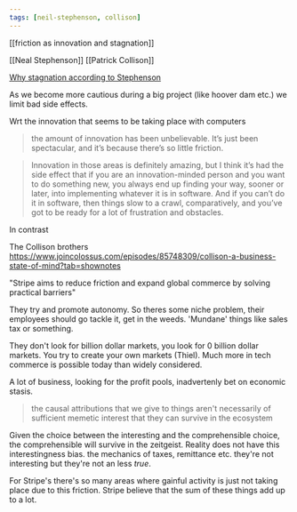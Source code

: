 ```yaml
---
tags: [neil-stephenson, collison]
---
```


[[friction as innovation and stagnation]]

[[Neal Stephenson]]
[[Patrick Collison]]

[Why stagnation according to Stephenson](https://youtu.be/1IAwt1ORln4?t=1218)

As we become more cautious during a big project (like hoover dam etc.) we limit bad side effects.

Wrt the innovation that seems to be taking place with computers

> the amount of innovation has been unbelievable. It’s just been spectacular, and it’s because
> there’s so little friction.

> Innovation in those areas is definitely amazing, but I think it’s had the side effect that if you
> are an innovation-minded person and you want to do something new, you always end up finding your
> way, sooner or later, into implementing whatever it is in software. And if you can’t do it in
> software, then things slow to a crawl, comparatively, and you’ve got to be ready for a lot of
> frustration and obstacles.

In contrast

The Collison brothers https://www.joincolossus.com/episodes/85748309/collison-a-business-state-of-mind?tab=shownotes

"Stripe aims to reduce friction and expand global commerce by solving practical barriers"

They try and promote autonomy. So theres some niche problem, their employees should go tackle it,
get in the weeds. 'Mundane' things like sales tax or something.

They don't look for billion dollar markets, you look for 0 billion dollar markets. You try to create
your own markets (Thiel). Much more in tech commerce is possible today than widely considered.

A lot of business, looking for the profit pools, inadvertenly bet on economic stasis.

> the causal attributions that we give to things aren't necessarily of sufficient memetic interest
> that they can survive in the ecosystem

Given the choice between the interesting and the comprehensible choice, the comprehensible will
survive in the zeitgeist. Reality does not have this interestingness bias. the mechanics of taxes,
remittance etc. they're not interesting but they're not an less _true_.

For Stripe's there's so many areas where gainful activity is just not taking place due to this
friction. Stripe believe that the sum of these things add up to a lot.

